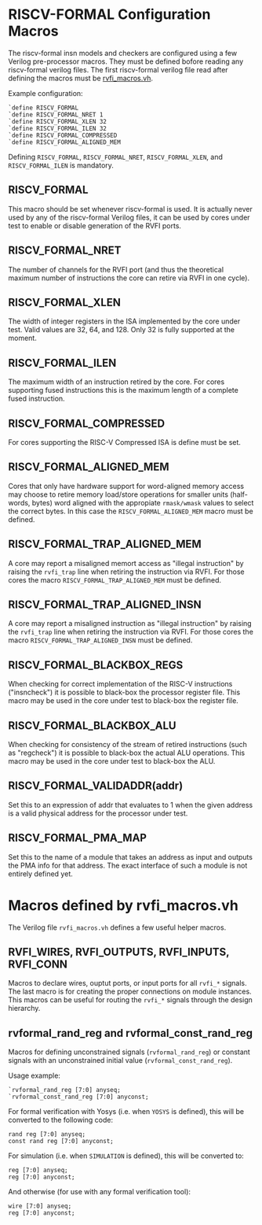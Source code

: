
RISCV-FORMAL Configuration Macros
=================================

The riscv-formal insn models and checkers are configured using a few Verilog
pre-processor macros. They must be defined bofore reading any riscv-formal
verilog files. The first riscv-formal verilog file read after defining the
macros must be [rvfi_macros.vh](../checks/rvfi_macros.vh).

Example configuration:

    `define RISCV_FORMAL
    `define RISCV_FORMAL_NRET 1
    `define RISCV_FORMAL_XLEN 32
    `define RISCV_FORMAL_ILEN 32
    `define RISCV_FORMAL_COMPRESSED
    `define RISCV_FORMAL_ALIGNED_MEM

Defining `RISCV_FORMAL`, `RISCV_FORMAL_NRET`, `RISCV_FORMAL_XLEN`, and
`RISCV_FORMAL_ILEN` is mandatory.

RISCV_FORMAL
------------

This macro should be set whenever riscv-formal is used. It is actually never
used by any of the riscv-formal Verilog files, it can be used by cores under
test to enable or disable generation of the RVFI ports.

RISCV_FORMAL_NRET
-----------------

The number of channels for the RVFI port (and thus the theoretical maximum
number of instructions the core can retire via RVFI in one cycle).

RISCV_FORMAL_XLEN
-----------------

The width of integer registers in the ISA implemented by the core under test.
Valid values are 32, 64, and 128. Only 32 is fully supported at the moment.

RISCV_FORMAL_ILEN
-----------------

The maximum width of an instruction retired by the core. For cores supporting
fused instructions this is the maximum length of a complete fused instruction.

RISCV_FORMAL_COMPRESSED
-----------------------

For cores supporting the RISC-V Compressed ISA is define must be set.

RISCV_FORMAL_ALIGNED_MEM
------------------------

Cores that only have hardware support for word-aligned memory access may choose
to retire memory load/store operations for smaller units (half-words, bytes)
word aligned with the appropiate `rmask/wmask` values to select the correct
bytes. In this case the `RISCV_FORMAL_ALIGNED_MEM` macro must be defined.

RISCV_FORMAL_TRAP_ALIGNED_MEM
-----------------------------

A core may report a misaligned memort access as "illegal instruction" by raising
the `rvfi_trap` line when retiring the instruction via RVFI. For those cores the
macro `RISCV_FORMAL_TRAP_ALIGNED_MEM` must be defined.

RISCV_FORMAL_TRAP_ALIGNED_INSN
------------------------------

A core may report a misaligned instruction as "illegal instruction" by raising
the `rvfi_trap` line when retiring the instruction via RVFI. For those cores the
macro `RISCV_FORMAL_TRAP_ALIGNED_INSN` must be defined.

RISCV_FORMAL_BLACKBOX_REGS
--------------------------

When checking for correct implementation of the RISC-V instructions ("insncheck")
it is possible to black-box the processor register file. This macro may be used
in the core under test to black-box the register file.

RISCV_FORMAL_BLACKBOX_ALU
-------------------------

When checking for consistency of the stream of retired instructions (such as
"regcheck") it is possible to black-box the actual ALU operations. This macro
may be used in the core under test to black-box the ALU.

RISCV_FORMAL_VALIDADDR(addr)
----------------------------

Set this to an expression of addr that evaluates to 1 when the given address
is a valid physical address for the processor under test.

RISCV_FORMAL_PMA_MAP
--------------------

Set this to the name of a module that takes an address as input and outputs
the PMA info for that address. The exact interface of such a module is not
entirely defined yet.


Macros defined by rvfi_macros.vh
================================

The Verilog file `rvfi_macros.vh` defines a few useful helper macros.

RVFI_WIRES, RVFI_OUTPUTS, RVFI_INPUTS, RVFI_CONN
------------------------------------------------

Macros to declare wires, ouptut ports, or input ports for all `rvfi_*` signals. The last
macro is for creating the proper connections on module instances. This macros can be
useful for routing the `rvfi_*` signals through the design hierarchy.

rvformal_rand_reg and rvformal_const_rand_reg
---------------------------------------------

Macros for defining unconstrained signals (`rvformal_rand_reg`) or constant signals with
an unconstrained initial value (`rvformal_const_rand_reg`).

Usage example:

    `rvformal_rand_reg [7:0] anyseq;
    `rvformal_const_rand_reg [7:0] anyconst;

For formal verification with Yosys (i.e. when `YOSYS` is defined), this will be
converted to the following code:

    rand reg [7:0] anyseq;
    const rand reg [7:0] anyconst;

For simulation (i.e. when `SIMULATION` is defined), this will be converted to:

    reg [7:0] anyseq;
    reg [7:0] anyconst;

And otherwise (for use with any formal verification tool):

    wire [7:0] anyseq;
    reg [7:0] anyconst;

